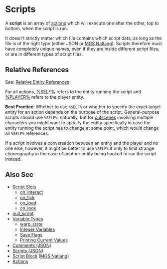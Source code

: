 # Scripts

A **script** is an array of [actions](actions) which will execute one after the other, top to bottom, when the script is run.

It doesn't strictly matter which file contains which script data, as long as the file is of the right type (either JSON or [MGS Natlang](mgs/mgs_natlang)). Scripts therefore must have completely unique names, even if they are inside different script files, or are in different types of script files.

## Relative References

See: [Relative Entity References](entities/relative_entity_references)

For all actions, [%SELF%](entities/SELF) refers to the entity running the script and [%PLAYER%](entities/PLAYER) refers to the player entity.

**Best Practice**: Whether to use `%SELF%` or whether to specify the exact target entity for an action depends on the purpose of the script. General-purpose scripts should use `%SELF%`, naturally, but for [cutscenes](techniques/cutscenes) involving multiple characters you might want to specify the entity specifically in case the entity running the script has to change at some point, which would change all `%SELF%` references.

If a script involves a conversation between an entity and the player and no one else, however, it might be better to use `%SELF%` if only to limit strange choreography in the case of another entity being hacked to run the script instead.

## Also See

- [Script Slots](scripts/script_slots)
	- [on_interact](scripts/on_interact)
	- [on_tick](scripts/on_tick)
	- [on_load](scripts/on_load)
	- [on_look](scripts/on_look)
- [null_script](scripts/null_script)
- [Variable Types](scripts/variable_types)
	- [warp_state](scripts/warp_state)
	- [Integer Variables](scripts/integer_variables)
	- [Save Flags](scripts/save_flags)
	- [Printing Current Values](scripts/printing_current_values)
- [Comments (JSON)](scripts/comments_json)
- [Scripts (JSON)](scripts/scripts_json)
- [Script Block](mgs/script_block) ([MGS Natlang](mgs/mgs_natlang))
- [Actions](Actions)
